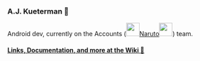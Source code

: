 ### A.J. Kueterman 👋

Android dev, currently on the Accounts ([<img width="30" height="30" src="https://github.com/aj-kueterman/aj-kueterman/assets/88003213/d1db6dbf-a91c-489a-a6a7-665b1e400224"/>Naruto<img width="30" height="30" src="https://github.com/aj-kueterman/aj-kueterman/assets/88003213/b03fa042-32c2-4497-8820-036dbf6d2532"/>](https://confluence.kroger.com/confluence/display/DRT/Naruto)) team. 

#### [Links, Documentation, and more at the Wiki 🔗](https://github.com/aj-kueterman/aj-kueterman/wiki)
